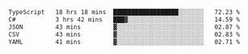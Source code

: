 <!--START_SECTION:waka-->

```txt
TypeScript   18 hrs 18 mins  ██████████████████░░░░░░░   72.23 %
C#           3 hrs 42 mins   ███▓░░░░░░░░░░░░░░░░░░░░░   14.59 %
JSON         43 mins         ▓░░░░░░░░░░░░░░░░░░░░░░░░   02.87 %
CSV          43 mins         ▓░░░░░░░░░░░░░░░░░░░░░░░░   02.83 %
YAML         41 mins         ▓░░░░░░░░░░░░░░░░░░░░░░░░   02.71 %
```

<!--END_SECTION:waka-->